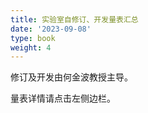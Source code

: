 ```yaml
---
title: 实验室自修订、开发量表汇总
date: '2023-09-08'
type: book
weight: 4
---
```


修订及开发由何金波教授主导。

<!--more-->

量表详情请点击左侧边栏。
